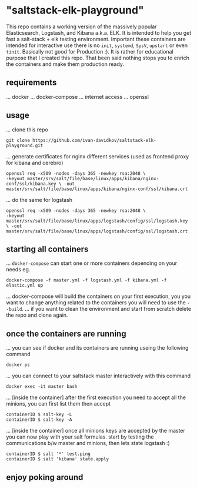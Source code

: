 # "saltstack-elk-playground"
This repo contains a working version of the massively popular Elasticsearch, Logstash, and Kibana a.k.a. ELK. It is intended to help you get fast a salt-stack + elk testing environment. Important these containers are intended for interactive use there is no `init`, `systemd`, `SysV`, `upstart` or even `tinit`. Basically not good for Production :). It is rather for educational purpose that I created this repo. That been said nothing stops you to enrich the containers and make them production ready.

## requirements
... docker
... docker-compose
... internet access
... openssl

## usage
... clone this repo
```console
git clone https://github.com/ivan-davidkov/saltstack-elk-playground.git
```
... generate certificates for nginx different services (used as frontend proxy for kibana and cerebro)
```console
openssl req -x509 -nodes -days 365 -newkey rsa:2048 \
-keyout master/srv/salt/file/base/linux/apps/kibana/nginx-conf/ssl/kibana.key \ -out master/srv/salt/file/base/linux/apps/kibana/nginx-conf/ssl/kibana.crt
```
... do the same for logstash
```console
openssl req -x509 -nodes -days 365 -newkey rsa:2048 \
-keyout master/srv/salt/file/base/linux/apps/logstash/config/ssl/logstash.key \ -out master/srv/salt/file/base/linux/apps/logstash/config/ssl/logstash.crt
```

## starting all containers
... `docker-compose` can start one or more containers depending on your needs eg.
```console
docker-compose -f master.yml -f logstash.yml -f kibana.yml -f elastic.yml up
```
... docker-compose will build the containers on your first execution, you you want to change anything related to the containers you will need to use the `--build`.
... if you want to clean the environment and start from scratch delete the repo and clone again.

## once the containers are running
... you can see if docker and its containers are running useing the following command
```console
docker ps
```
... you can connect to your saltstack master interactively with this command
```console
docker exec -it master bash
```
... [inside the container] after the first execution you need to accept all the minions, you can first list them then accept
```console
containerID $ salt-key -L
containerID $ salt-key -A
```
... [inside the container] once all minions keys are accepted by the master you can now play with your salt formulas. start by testing the communications b/w master and minions, then lets state logstash :)
```console
containerID $ salt '*' test.ping
containerID $ salt 'kibana' state.apply
```

## enjoy poking around
